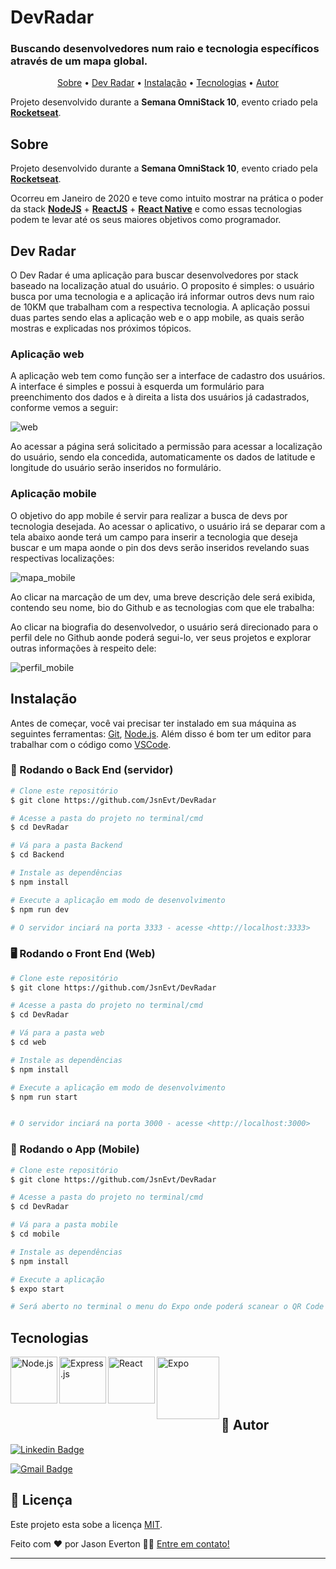 
# DevRadar
### Buscando desenvolvedores num raio e tecnologia específicos através de um mapa global. 

<p align="center">
  <a href="#sobre">Sobre</a> •
  <a href="#dev-radar">Dev Radar</a> •
  <a href="#instalação">Instalação</a> •
  <a href="#tecnologias">Tecnologias</a> •
  <a href="#autor">Autor</a>
</p>

Projeto desenvolvido durante a <strong>Semana OmniStack 10</strong>, evento criado pela <strong><a href="https://rocketseat.com.br/">Rocketseat</a></strong>.  

## Sobre

Projeto desenvolvido durante a <strong>Semana OmniStack 10</strong>, evento criado pela <strong><a href="https://rocketseat.com.br/">Rocketseat</a></strong>.  

Ocorreu em Janeiro de 2020 e teve como intuito mostrar na prática o poder da stack
<strong><a href="https://nodejs.org/pt-br/">NodeJS</a></strong> +
<strong><a href="https://pt-br.reactjs.org/">ReactJS</a></strong> +
<strong><a href="https://reactnative.dev">React Native</a></strong> e como essas tecnologias podem te levar até os seus maiores objetivos como programador.

## Dev Radar

O Dev Radar é uma aplicação para buscar desenvolvedores por stack baseado na localização atual do usuário. O proposito é simples: o usuário busca por uma tecnologia e a aplicação irá informar outros devs num raio de 10KM que trabalham com a respectiva tecnologia.
A aplicação possui duas partes sendo elas a aplicação web e o app mobile, as quais serão mostras e explicadas nos próximos tópicos.

### Aplicação web

A aplicação web tem como função ser a interface de cadastro dos usuários. A interface é simples e possui à esquerda um formulário para preenchimento dos dados e à direita a lista dos usuários já cadastrados, conforme vemos a seguir:

![web](https://github.com/JsnEvt/DevRadar/blob/main/img/web520x815.png)

Ao acessar a página será solicitado a permissão para acessar a localização do usuário, sendo ela concedida, automaticamente os dados de latitude e longitude do usuário serão inseridos no formulário.

### Aplicação mobile

O objetivo do app mobile é servir para realizar a busca de devs por tecnologia desejada. Ao acessar o aplicativo, o usuário irá se deparar com a tela abaixo aonde terá um campo para inserir a tecnologia que deseja buscar e um mapa aonde o pin dos devs serão inseridos revelando suas respectivas localizações:

![mapa_mobile](https://github.com/JsnEvt/DevRadar/blob/main/img/mapa240x520.png)

Ao clicar na marcação de um dev, uma breve descrição dele será exibida, contendo seu nome, bio do Github e as tecnologias com que ele trabalha:

Ao clicar na biografia do desenvolvedor, o usuário será direcionado para o perfil dele no Github aonde poderá segui-lo, ver seus projetos e explorar outras informações à respeito dele:

![perfil_mobile](https://github.com/JsnEvt/DevRadar/blob/main/img/perfil240x520.png)


## Instalação

Antes de começar, você vai precisar ter instalado em sua máquina as seguintes ferramentas:
[Git](https://git-scm.com), [Node.js](https://nodejs.org/en/).
Além disso é bom ter um editor para trabalhar com o código como [VSCode](https://code.visualstudio.com/).

### 🎲 Rodando o Back End (servidor)

```bash
# Clone este repositório
$ git clone https://github.com/JsnEvt/DevRadar

# Acesse a pasta do projeto no terminal/cmd
$ cd DevRadar

# Vá para a pasta Backend
$ cd Backend

# Instale as dependências
$ npm install

# Execute a aplicação em modo de desenvolvimento
$ npm run dev

# O servidor inciará na porta 3333 - acesse <http://localhost:3333>
```

### 🖥️ Rodando o Front End (Web)

```bash
# Clone este repositório
$ git clone https://github.com/JsnEvt/DevRadar

# Acesse a pasta do projeto no terminal/cmd
$ cd DevRadar

# Vá para a pasta web
$ cd web

# Instale as dependências
$ npm install

# Execute a aplicação em modo de desenvolvimento
$ npm run start


# O servidor inciará na porta 3000 - acesse <http://localhost:3000>
```

### 📱 Rodando o App (Mobile)

```bash
# Clone este repositório
$ git clone https://github.com/JsnEvt/DevRadar

# Acesse a pasta do projeto no terminal/cmd
$ cd DevRadar

# Vá para a pasta mobile
$ cd mobile

# Instale as dependências
$ npm install

# Execute a aplicação
$ expo start

# Será aberto no terminal o menu do Expo onde poderá scanear o QR Code para executar o app diretamente no seu celular ou as opções de executar no emulador android ou iOS
```

## Tecnologias

<img align="left" src="https://profilinator.rishav.dev/skills-assets/nodejs-original-wordmark.svg" alt="Node.js" height="75" />

<img align="left" src="https://profilinator.rishav.dev/skills-assets/express-original-wordmark.svg" alt="Express.js" height="75"/>

<img align="left" src="https://profilinator.rishav.dev/skills-assets/react-original-wordmark.svg" alt="React" height="75" />

<img align="left" src="https://www.svgrepo.com/show/353722/expo.svg" alt="Expo" height="100" />

<br><br><br><br>


## 🦸 Autor

[![Linkedin Badge](https://img.shields.io/badge/-Jason-blue?style=flat-square&logo=Linkedin&logoColor=white&link=https://www.linkedin.com/in/jason-everton-041226223/)](https://www.linkedin.com/in/jason-everton)

[![Gmail Badge](https://img.shields.io/badge/-jasonemsw10@gmail.com-c14438?style=flat-square&logo=Gmail&logoColor=white&link=mailto:jasonemsw10@gmail.com)](mailto:jasonemsw10@gmail.com)


## 📝 Licença

Este projeto esta sobe a licença [MIT](./LICENSE).

Feito com ❤️ por Jason Everton 👋🏽 [Entre em contato!](https://www.linkedin.com/in/jason-everton)

---


